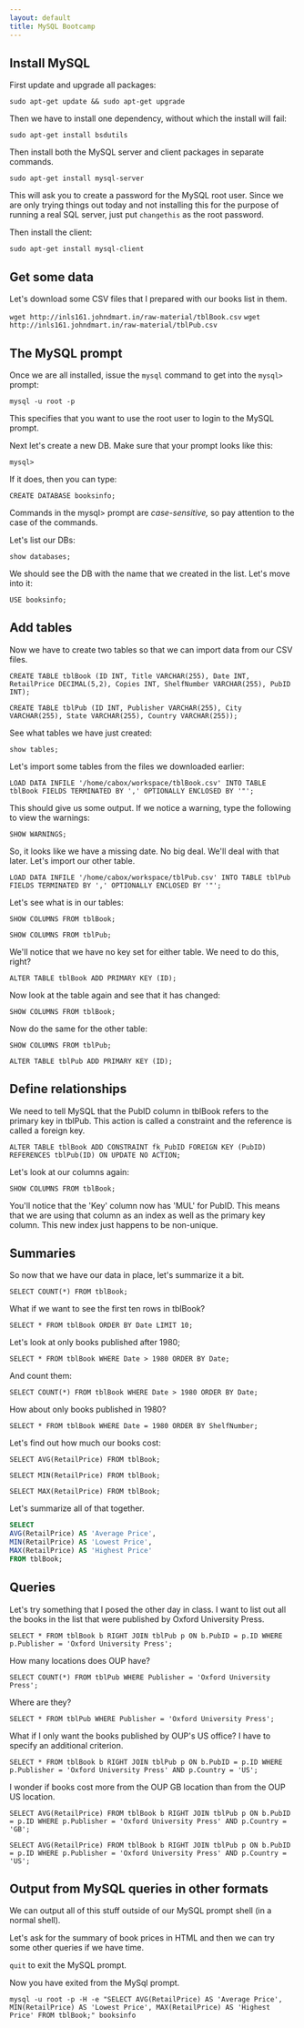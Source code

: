 ```yaml
---
layout: default
title: MySQL Bootcamp
---
```


## Install MySQL

First update and upgrade all packages:

`sudo apt-get update && sudo apt-get upgrade`

Then we have to install one dependency, without which the install will fail:

`sudo apt-get install bsdutils`

Then install both the MySQL server and client packages in separate commands. 

`sudo apt-get install mysql-server`

This will ask you to create a password for the MySQL root user. 
Since we are only trying things out today and not installing this for the purpose of running a real SQL server, just put `changethis` as the root password. 

Then install the client:

`sudo apt-get install mysql-client`

## Get some data

Let's download some CSV files that I prepared with our books list in them. 

`wget http://inls161.johndmart.in/raw-material/tblBook.csv` 
`wget http://inls161.johndmart.in/raw-material/tblPub.csv`

## The MySQL prompt

Once we are all installed, issue the `mysql` command to get into the `mysql>` prompt:

`mysql -u root -p`

This specifies that you want to use the root user to login to the MySQL prompt. 

Next let's create a new DB. Make sure that your prompt looks like this:

`mysql> `

If it does, then you can type:

`CREATE DATABASE booksinfo;`

Commands in the mysql> prompt are *case-sensitive,* so pay attention to the case of the commands. 

Let's list our DBs:

`show databases;`

We should see the DB with the name that we created in the list. Let's move into it:

`USE booksinfo;`

## Add tables

Now we have to create two tables so that we can import data from our CSV files.

`CREATE TABLE tblBook (ID INT, Title VARCHAR(255), Date INT, RetailPrice DECIMAL(5,2), Copies INT, ShelfNumber VARCHAR(255), PubID INT);`

`CREATE TABLE tblPub (ID INT, Publisher VARCHAR(255), City VARCHAR(255), State VARCHAR(255), Country VARCHAR(255));`

See what tables we have just created:

`show tables;`

Let's import some tables from the files we downloaded earlier:

`LOAD DATA INFILE '/home/cabox/workspace/tblBook.csv' INTO TABLE tblBook FIELDS TERMINATED BY ',' OPTIONALLY ENCLOSED BY '"';`

This should give us some output. 
If we notice a warning, type the following to view the warnings:

`SHOW WARNINGS;`

So, it looks like we have a missing date. 
No big deal. 
We'll deal with that later. 
Let's import our other table. 

`LOAD DATA INFILE '/home/cabox/workspace/tblPub.csv' INTO TABLE tblPub FIELDS TERMINATED BY ',' OPTIONALLY ENCLOSED BY '"';`

Let's see what is in our tables:

`SHOW COLUMNS FROM tblBook;`

`SHOW COLUMNS FROM tblPub;`

We'll notice that we have no key set for either table. 
We need to do this, right?

`ALTER TABLE tblBook ADD PRIMARY KEY (ID);`

Now look at the table again and see that it has changed:

`SHOW COLUMNS FROM tblBook;`

Now do the same for the other table:

`SHOW COLUMNS FROM tblPub;`

`ALTER TABLE tblPub ADD PRIMARY KEY (ID);`

## Define relationships

We need to tell MySQL that the PubID column in tblBook refers to the primary key in tblPub. This action is called a constraint and the reference is called a foreign key. 

`ALTER TABLE tblBook ADD CONSTRAINT fk_PubID FOREIGN KEY (PubID) REFERENCES tblPub(ID) ON UPDATE NO ACTION;`

Let's look at our columns again:

`SHOW COLUMNS FROM tblBook;`

You'll notice that the 'Key' column now has 'MUL' for PubID. 
This means that we are using that column as an index as well as the primary key column. 
This new index just happens to be non-unique. 

## Summaries

So now that we have our data in place, let's summarize it a bit. 

`SELECT COUNT(*) FROM tblBook;`

What if we want to see the first ten rows in tblBook?

`SELECT * FROM tblBook ORDER BY Date LIMIT 10;`

Let's look at only books published after 1980;

`SELECT * FROM tblBook WHERE Date > 1980 ORDER BY Date;`

And count them:

`SELECT COUNT(*) FROM tblBook WHERE Date > 1980 ORDER BY Date;`

How about only books published in 1980?

`SELECT * FROM tblBook WHERE Date = 1980 ORDER BY ShelfNumber;`

Let's find out how much our books cost:

`SELECT AVG(RetailPrice) FROM tblBook;`

`SELECT MIN(RetailPrice) FROM tblBook;`

`SELECT MAX(RetailPrice) FROM tblBook;`

Let's summarize all of that together.

```sql
SELECT 
AVG(RetailPrice) AS 'Average Price',
MIN(RetailPrice) AS 'Lowest Price',
MAX(RetailPrice) AS 'Highest Price'
FROM tblBook;
```

## Queries

Let's try something that I posed the other day in class. 
I want to list out all the books in the list that were published by Oxford University Press. 

`SELECT * FROM tblBook b RIGHT JOIN tblPub p ON b.PubID = p.ID WHERE p.Publisher = 'Oxford University Press';`

How many locations does OUP have? 

`SELECT COUNT(*) FROM tblPub WHERE Publisher = 'Oxford University Press';`

Where are they?

`SELECT * FROM tblPub WHERE Publisher = 'Oxford University Press';`

What if I only want the books published by OUP's US office? 
I have to specify an additional criterion. 

`SELECT * FROM tblBook b RIGHT JOIN tblPub p ON b.PubID = p.ID WHERE p.Publisher = 'Oxford University Press' AND p.Country = 'US';`

I wonder if books cost more from the OUP GB location than from the OUP US location.

`SELECT AVG(RetailPrice) FROM tblBook b RIGHT JOIN tblPub p ON b.PubID = p.ID WHERE p.Publisher = 'Oxford University Press' AND p.Country = 'GB';`

`SELECT AVG(RetailPrice) FROM tblBook b RIGHT JOIN tblPub p ON b.PubID = p.ID WHERE p.Publisher = 'Oxford University Press' AND p.Country = 'US';`

## Output from MySQL queries in other formats

We can output all of this stuff outside of our MySQL prompt shell (in a normal shell).

Let's ask for the summary of book prices in HTML and then we can try some other queries if we have time. 

`quit` to exit the MySQL prompt.

Now you have exited from the MySql prompt.

`mysql -u root -p -H -e "SELECT AVG(RetailPrice) AS 'Average Price', MIN(RetailPrice) AS 'Lowest Price', MAX(RetailPrice) AS 'Highest Price' FROM tblBook;" booksinfo`